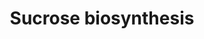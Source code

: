 ---
annotations:
- id: PW:0001342
  parent: classic metabolic pathway
  type: Pathway Ontology
  value: sucrose biosynthetic pathway
authors:
- M.Braymer
- MaintBot
- AlexanderPico
- Thomas
- Egonw
- Ddigles
- DeSl
- Eweitz
description: ''
last-edited: 2021-05-20
organisms:
- Saccharomyces cerevisiae
redirect_from:
- /index.php/Pathway:WP14
- /instance/WP14
- /instance/WP14_rr117341
revision: r117341
schema-jsonld:
- '@context': https://schema.org/
  '@id': https://wikipathways.github.io/pathways/WP14.html
  '@type': Dataset
  creator:
    '@type': Organization
    name: WikiPathways
  description: ''
  keywords:
  - ADP
  - ATP
  - FBP1
  - H2O
  - PGI1
  - PGM1
  - PGM2
  - Sucrose-6-phosphate
  - UDP
  - UDP-D-glucose
  - UGP1
  - UTP
  - YHL012W
  - fructose
  - fructose-6-phosphate
  - glucose-1-phosphate
  - glucose-6-phosphate
  - phosphate
  - pyrophosphate
  - sucrose
  license: CC0
  name: Sucrose biosynthesis
seo: CreativeWork
title: Sucrose biosynthesis
wpid: WP14
---